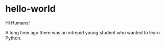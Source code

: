 # hello-world

Hi Humans!

A long time ago there was an intrepid young student who wanted to learn Python.
